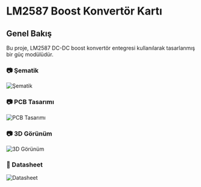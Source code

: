 # LM2587 Boost Konvertör Kartı

## Genel Bakış  
Bu proje, LM2587 DC-DC boost konvertör entegresi kullanılarak tasarlanmış bir güç modülüdür.

### 📷 Şematik  
![Şematik](https://raw.githubusercontent.com/sametakinn/lm2587-boost-converter/raw/main/images/schematic.PNG)

### 📷 PCB Tasarımı  
![PCB Tasarımı](https://raw.githubusercontent.com/sametakinn/lm2587-boost-converter/raw/main/images/PCB.PNG)

### 📷 3D Görünüm  
![3D Görünüm](https://raw.githubusercontent.com/sametakinn/lm2587-boost-converter/raw/main/images/3D.PNG)

### 📄 Datasheet  
![Datasheet](https://raw.githubusercontent.com/sametakinn/lm2587-boost-converter/raw/main/images/datasheet.PNG)

